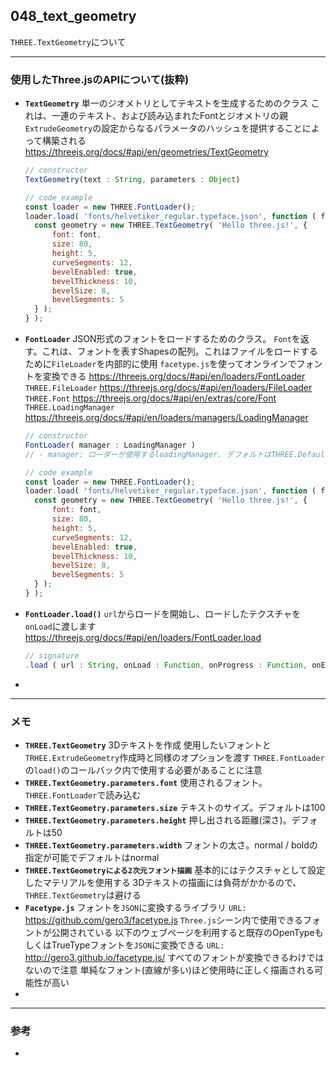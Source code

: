 ## 048_text_geometry

``THREE.TextGeometry``について

---
### 使用したThree.jsのAPIについて(抜粋)

- **``TextGeometry``**
  単一のジオメトリとしてテキストを生成するためのクラス
  これは、一連のテキスト、および読み込まれたFontとジオメトリの親``ExtrudeGeometry``の設定からなるパラメータのハッシュを提供することによって構築される
  https://threejs.org/docs/#api/en/geometries/TextGeometry

  ```javascript
  // constructor
  TextGeometry(text : String, parameters : Object)
  
  // code example
  const loader = new THREE.FontLoader();
  loader.load( 'fonts/helvetiker_regular.typeface.json', function ( font ) {
  	const geometry = new THREE.TextGeometry( 'Hello three.js!', {
  		font: font,
  		size: 80,
  		height: 5,
  		curveSegments: 12,
  		bevelEnabled: true,
  		bevelThickness: 10,
  		bevelSize: 8,
  		bevelSegments: 5
  	} );
  } );
  ```



- **``FontLoader``**
  JSON形式のフォントをロードするためのクラス。 ``Font``を返す。これは、フォントを表すShapesの配列。これはファイルをロードするために``FileLoader``を内部的に使用
  ``facetype.js``を使ってオンラインでフォントを変換できる
  https://threejs.org/docs/#api/en/loaders/FontLoader
  ``THREE.FileLoader``
  https://threejs.org/docs/#api/en/loaders/FileLoader
  ``THREE.Font``
  https://threejs.org/docs/#api/en/extras/core/Font
  ``THREE.LoadingManager``
  https://threejs.org/docs/#api/en/loaders/managers/LoadingManager

  ```javascript
  // constructor
  FontLoader( manager : LoadingManager )
  // - manager: ローダーが使用するloadingManager. デフォルトはTHREE.DefaultLoadingManager
  
  // code example
  const loader = new THREE.FontLoader();
  loader.load( 'fonts/helvetiker_regular.typeface.json', function ( font ) {
  	const geometry = new THREE.TextGeometry( 'Hello three.js!', {
  		font: font,
  		size: 80,
  		height: 5,
  		curveSegments: 12,
  		bevelEnabled: true,
  		bevelThickness: 10,
  		bevelSize: 8,
  		bevelSegments: 5
  	} );
  } );
  ```



- **``FontLoader.load()``**
  ``url``からロードを開始し、ロードしたテクスチャを``onLoad``に渡します
  https://threejs.org/docs/#api/en/loaders/FontLoader.load

  ```javascript
  // signature
  .load ( url : String, onLoad : Function, onProgress : Function, onError : Function ) : null
  ```



- 

---
### メモ

- **``THREE.TextGeometry``**
  3Dテキストを作成
  使用したいフォントと``TRHEE.ExtrudeGeometry``作成時と同様のオプションを渡す
  ``THREE.FontLoader``の``load()``のコールバック内で使用する必要があることに注意
- **``THREE.TextGeometry.parameters.font``**
  使用されるフォント。``THREE.FontLoader``で読み込む
- **``THREE.TextGeometry.parameters.size``**
  テキストのサイズ。デフォルトは100
- **``THREE.TextGeometry.parameters.height``**
  押し出される距離(深さ)。デフォルトは50
- **``THREE.TextGeometry.parameters.width``**
  フォントの太さ。normal / boldの指定が可能でデフォルトはnormal
- **``THREE.TextGeometryによる2次元フォント描画``**
  基本的にはテクスチャとして設定したマテリアルを使用する
  3Dテキストの描画には負荷がかかるので、``THREE.TextGeometry``は避ける
- **``Facetype.js``**
  フォントを``JSON``に変換するライブラリ
  ``URL: ``https://github.com/gero3/facetype.js
  ``Three.js``シーン内で使用できるフォントが公開されている
  以下のウェブページを利用すると既存のOpenTypeもしくはTrueTypeフォントを``JSON``に変換できる
  ``URL: ``http://gero3.github.io/facetype.js/
  すべてのフォントが変換できるわけではないので注意
  単純なフォント(直線が多い)ほど使用時に正しく描画される可能性が高い
- 

------

### 参考

- 
